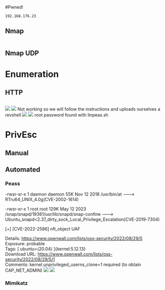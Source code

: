 #Pwned! 
```
192.168.176.23
```

## Nmap
```

```

## Nmap UDP


# Enumeration

## HTTP


```
```
![](https://github.com/bipbopbup/writeups/blob/main/Media/Pasted%20image%2020241001162011.png?raw=true)
![](https://github.com/bipbopbup/writeups/blob/main/Media/Pasted%20image%2020241001162056.png?raw=true)
Not working so we will follow the instructions and uploads ourselves a revshell
![](https://github.com/bipbopbup/writeups/blob/main/Media/Pasted%20image%2020241001161843.png?raw=true)
![](https://github.com/bipbopbup/writeups/blob/main/Media/Pasted%20image%2020241001161904.png?raw=true)
root password found with linpeas.sh
# PrivEsc

## Manual

## Automated

### Peass

-rwsr-sr-x 1 daemon daemon 55K Nov 12  2018 /usr/bin/at  --->  RTru64_UNIX_4.0g(CVE-2002-1614)

-rwsr-xr-x 1 root root 129K May 12  2023 /snap/snapd/19361/usr/lib/snapd/snap-confine  --->  Ubuntu_snapd<2.37_dirty_sock_Local_Privilege_Escalation(CVE-2019-7304)


[+] [CVE-2022-2586] nft_object UAF                                                                                                                                                                                                         
                                                                                                                                                                                                                                           
   Details: https://www.openwall.com/lists/oss-security/2022/08/29/5                                                                                                                                                                       
   Exposure: probable                                                                                                                                                                                                                      
   Tags: [ ubuntu=(20.04) ]{kernel:5.12.13}                                                                                                                                                                                                
   Download URL: https://www.openwall.com/lists/oss-security/2022/08/29/5/1                                                                                                                                                                
   Comments: kernel.unprivileged_userns_clone=1 required (to obtain CAP_NET_ADMIN) 
   ![](https://github.com/bipbopbup/writeups/blob/main/Media/Pasted%20image%2020241001172554.png?raw=true)
![](https://github.com/bipbopbup/writeups/blob/main/Media/Pasted%20image%2020241001172813.png?raw=true)


### Mimikatz


